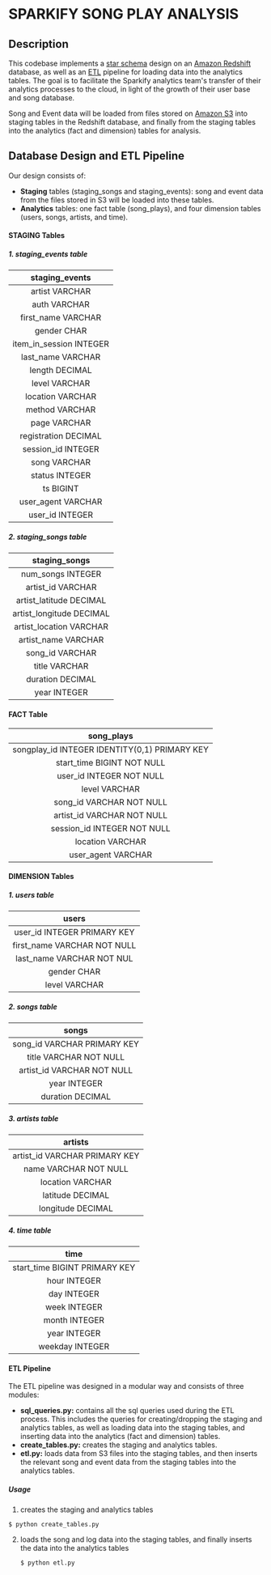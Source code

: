 # SPARKIFY SONG PLAY ANALYSIS

## Description
This codebase implements a [star schema](https://en.wikipedia.org/wiki/Star_schema) design on an [Amazon Redshift](https://aws.amazon.com/redshift/) database, as well as an [ETL](https://en.wikipedia.org/wiki/Extract,_transform,_load) pipeline for loading data into the analytics tables.
The goal is to facilitate the Sparkify analytics team's transfer of their analytics processes to the cloud, in light of the growth of their user base and song database.  

Song and Event data will be loaded from files stored on [Amazon S3](https://aws.amazon.com/s3/) into staging tables in the Redshift database, and finally from the staging tables into the analytics (fact and dimension) tables for analysis.


## Database Design and ETL Pipeline
Our design consists of:
- **Staging** tables (staging_songs and staging_events): song and event data from the files stored in S3 will be loaded into these tables.
- **Analytics** tables: one fact table (song_plays), and four dimension tables (users, songs, artists, and time).  


#### STAGING Tables

##### 1. staging_events table

|   **staging_events**      |		
|:-------------------------:|
| artist VARCHAR  	        |
| auth VARCHAR 	            |
| first_name VARCHAR   	    |
| gender CHAR               |
| item_in_session INTEGER   |
| last_name VARCHAR         |
| length DECIMAL            |
| level VARCHAR             |
| location VARCHAR          |
| method VARCHAR            |
| page VARCHAR              |
| registration DECIMAL      |
| session_id INTEGER        |
| song VARCHAR              |
| status INTEGER            |
| ts BIGINT                 |
| user_agent VARCHAR        |
| user_id INTEGER           |


##### 2. staging_songs table

|    **staging_songs**          |		
|:-----------------------------:|
| num_songs INTEGER  	        |
| artist_id VARCHAR 	        |
| artist_latitude DECIMAL   	|
| artist_longitude DECIMAL      |
| artist_location VARCHAR       |
| artist_name VARCHAR           |
| song_id VARCHAR               |
| title VARCHAR                 |
| duration DECIMAL              |
| year INTEGER                  |
        


#### FACT Table

|            **song_plays**                         |
|:-------------------------------------------------:|
| songplay_id INTEGER IDENTITY(0,1) PRIMARY KEY 	|
| start_time BIGINT NOT NULL     	                |
| user_id INTEGER NOT NULL           	            |
| level VARCHAR                     	            |
| song_id VARCHAR NOT NULL          	            |
| artist_id VARCHAR NOT NULL        	            |
| session_id INTEGER NOT NULL        	            |
| location VARCHAR                  	            |
| user_agent VARCHAR                	            |


#### DIMENSION Tables

##### 1. users table

|           **users**           |		
|:-----------------------------:|
| user_id INTEGER PRIMARY KEY  	|
| first_name VARCHAR NOT NULL 	|
| last_name VARCHAR NOT NUL   	|
| gender CHAR              	    |
| level VARCHAR               	|


##### 2. songs table

|           **songs**           |
|:-----------------------------:|
| song_id VARCHAR PRIMARY KEY 	|
| title VARCHAR NOT NULL      	|
| artist_id VARCHAR NOT NULL  	|
| year INTEGER                  |
| duration DECIMAL         	    |


##### 3. artists table

|           **artists**          |
|:------------------------------:|
| artist_id VARCHAR PRIMARY KEY  |
| name VARCHAR NOT NULL          |
| location VARCHAR               |
| latitude DECIMAL           	 |
| longitude DECIMAL          	 |


##### 4. time table

|              **time**             |
|:---------------------------------:|
| start_time BIGINT PRIMARY KEY 	|
| hour INTEGER                      |
| day INTEGER                       |
| week INTEGER                      |
| month INTEGER                     |
| year INTEGER                      |
| weekday INTEGER                   |


#### ETL Pipeline

The ETL pipeline was designed in a modular way and consists of three modules:
- **sql_queries.py:** contains all the sql queries used during the ETL process. This includes the queries for creating/dropping the staging and analytics tables, as well as loading data into the staging tables, and inserting data into the analytics (fact and dimension) tables.
- **create_tables.py:** creates the staging and analytics tables.
- **etl.py:** loads data from S3 files into the staging tables, and then inserts the relevant song and event data from the staging tables into the analytics tables.


##### Usage
1. creates the staging and analytics tables

  `$ python create_tables.py`
	
2. loads the song and log data into the staging tables, and finally inserts the data into the analytics tables

	`$ python etl.py`
	
	